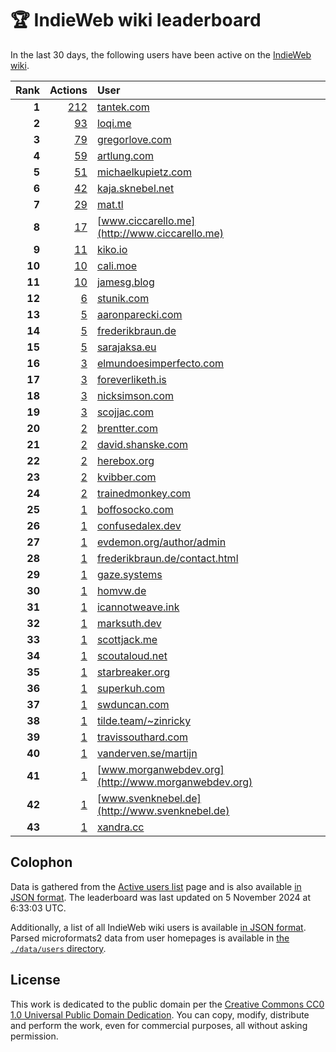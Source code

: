 # 🏆 IndieWeb wiki leaderboard

In the last 30 days, the following users have been active on the [IndieWeb wiki](https://indieweb.org).

| Rank | Actions | User |
|-----:|--------:|:-----|
| **1** | [212](https://indieweb.org/Special:Contributions/Tantek.com) | [tantek.com](http://tantek.com) |
| **2** | [93](https://indieweb.org/Special:Contributions/Loqi.me) | [loqi.me](http://loqi.me) |
| **3** | [79](https://indieweb.org/Special:Contributions/Gregorlove.com) | [gregorlove.com](http://gregorlove.com) |
| **4** | [59](https://indieweb.org/Special:Contributions/Artlung.com) | [artlung.com](http://artlung.com) |
| **5** | [51](https://indieweb.org/Special:Contributions/Michaelkupietz.com) | [michaelkupietz.com](http://michaelkupietz.com) |
| **6** | [42](https://indieweb.org/Special:Contributions/Kaja.sknebel.net) | [kaja.sknebel.net](http://kaja.sknebel.net) |
| **7** | [29](https://indieweb.org/Special:Contributions/Mat.tl) | [mat.tl](http://mat.tl) |
| **8** | [17](https://indieweb.org/Special:Contributions/Www.ciccarello.me) | [www.ciccarello.me](http://www.ciccarello.me) |
| **9** | [11](https://indieweb.org/Special:Contributions/Kiko.io) | [kiko.io](http://kiko.io) |
| **10** | [10](https://indieweb.org/Special:Contributions/Cali.moe) | [cali.moe](http://cali.moe) |
| **11** | [10](https://indieweb.org/Special:Contributions/Jamesg.blog) | [jamesg.blog](http://jamesg.blog) |
| **12** | [6](https://indieweb.org/Special:Contributions/Stunik.com) | [stunik.com](http://stunik.com) |
| **13** | [5](https://indieweb.org/Special:Contributions/Aaronparecki.com) | [aaronparecki.com](http://aaronparecki.com) |
| **14** | [5](https://indieweb.org/Special:Contributions/Frederikbraun.de) | [frederikbraun.de](http://frederikbraun.de) |
| **15** | [5](https://indieweb.org/Special:Contributions/Sarajaksa.eu) | [sarajaksa.eu](http://sarajaksa.eu) |
| **16** | [3](https://indieweb.org/Special:Contributions/Elmundoesimperfecto.com) | [elmundoesimperfecto.com](http://elmundoesimperfecto.com) |
| **17** | [3](https://indieweb.org/Special:Contributions/Foreverliketh.is) | [foreverliketh.is](http://foreverliketh.is) |
| **18** | [3](https://indieweb.org/Special:Contributions/Nicksimson.com) | [nicksimson.com](http://nicksimson.com) |
| **19** | [3](https://indieweb.org/Special:Contributions/Scojjac.com) | [scojjac.com](http://scojjac.com) |
| **20** | [2](https://indieweb.org/Special:Contributions/Brentter.com) | [brentter.com](http://brentter.com) |
| **21** | [2](https://indieweb.org/Special:Contributions/David.shanske.com) | [david.shanske.com](http://david.shanske.com) |
| **22** | [2](https://indieweb.org/Special:Contributions/Herebox.org) | [herebox.org](http://herebox.org) |
| **23** | [2](https://indieweb.org/Special:Contributions/Kvibber.com) | [kvibber.com](http://kvibber.com) |
| **24** | [2](https://indieweb.org/Special:Contributions/Trainedmonkey.com) | [trainedmonkey.com](http://trainedmonkey.com) |
| **25** | [1](https://indieweb.org/Special:Contributions/Boffosocko.com) | [boffosocko.com](http://boffosocko.com) |
| **26** | [1](https://indieweb.org/Special:Contributions/Confusedalex.dev) | [confusedalex.dev](http://confusedalex.dev) |
| **27** | [1](https://indieweb.org/Special:Contributions/Evdemon.org_author_admin) | [evdemon.org/author/admin](http://evdemon.org/author/admin) |
| **28** | [1](https://indieweb.org/Special:Contributions/Frederikbraun.de_contact.html) | [frederikbraun.de/contact.html](http://frederikbraun.de/contact.html) |
| **29** | [1](https://indieweb.org/Special:Contributions/Gaze.systems) | [gaze.systems](http://gaze.systems) |
| **30** | [1](https://indieweb.org/Special:Contributions/Homvw.de) | [homvw.de](http://homvw.de) |
| **31** | [1](https://indieweb.org/Special:Contributions/Icannotweave.ink) | [icannotweave.ink](http://icannotweave.ink) |
| **32** | [1](https://indieweb.org/Special:Contributions/Marksuth.dev) | [marksuth.dev](http://marksuth.dev) |
| **33** | [1](https://indieweb.org/Special:Contributions/Scottjack.me) | [scottjack.me](http://scottjack.me) |
| **34** | [1](https://indieweb.org/Special:Contributions/Scoutaloud.net) | [scoutaloud.net](http://scoutaloud.net) |
| **35** | [1](https://indieweb.org/Special:Contributions/Starbreaker.org) | [starbreaker.org](http://starbreaker.org) |
| **36** | [1](https://indieweb.org/Special:Contributions/Superkuh.com) | [superkuh.com](http://superkuh.com) |
| **37** | [1](https://indieweb.org/Special:Contributions/Swduncan.com) | [swduncan.com](http://swduncan.com) |
| **38** | [1](https://indieweb.org/Special:Contributions/Tilde.team_~zinricky) | [tilde.team/~zinricky](http://tilde.team/~zinricky) |
| **39** | [1](https://indieweb.org/Special:Contributions/Travissouthard.com) | [travissouthard.com](http://travissouthard.com) |
| **40** | [1](https://indieweb.org/Special:Contributions/Vanderven.se_martijn) | [vanderven.se/martijn](http://vanderven.se/martijn) |
| **41** | [1](https://indieweb.org/Special:Contributions/Www.morganwebdev.org) | [www.morganwebdev.org](http://www.morganwebdev.org) |
| **42** | [1](https://indieweb.org/Special:Contributions/Www.svenknebel.de) | [www.svenknebel.de](http://www.svenknebel.de) |
| **43** | [1](https://indieweb.org/Special:Contributions/Xandra.cc) | [xandra.cc](http://xandra.cc) |


## Colophon

Data is gathered from the [Active users list](https://indieweb.org/Special:ActiveUsers) page and is also available [in JSON format](https://github.com/jgarber623/indieweb-wiki-leaderboard/blob/main/data/leaderboard.json). The leaderboard was last updated on 5 November 2024 at 6:33:03 UTC.

Additionally, a list of all IndieWeb wiki users is available [in JSON format](https://github.com/jgarber623/indieweb-wiki-leaderboard/blob/main/data/users.json). Parsed microformats2 data from user homepages is available in [the `./data/users` directory](https://github.com/jgarber623/indieweb-wiki-leaderboard/blob/main/data/users).

## License

This work is dedicated to the public domain per the [Creative Commons CC0 1.0 Universal Public Domain Dedication](https://creativecommons.org/publicdomain/zero/1.0/). You can copy, modify, distribute and perform the work, even for commercial purposes, all without asking permission.
